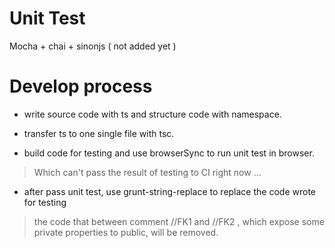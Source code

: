 # Unit Test
Mocha + chai + sinonjs ( not added yet )

# Develop process
- write source code with ts and structure code with namespace.

- transfer ts to one single file with tsc.

- build code for testing and use browserSync to run unit test in browser.
> Which can't pass the result of testing to CI right now ...

- after pass unit test, use grunt-string-replace to replace the code wrote for testing
> the code that between comment //FK1 and //FK2 , which expose some private properties to public, will be removed.
